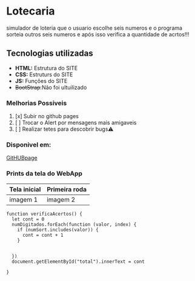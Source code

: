 # Lotecaria
simulador de loteria que o usuario escolhe seis numeros e o programa sorteia outros seis numeros e após isso verifica a quantidade de acrtos!!!
## Tecnologias utilizadas
- **HTML:** Estrutura do SITE
- **CSS:** Estruturs do SITE
- **JS:** Funções do SITE
- ~~BootStrap~~:Não foi ultuilizado

### Melhorias Possiveis
1. [x] Subir no github pages
2. [ ] Trocar o Alert por mensagens mais amigaveis
3. [ ] Realizar tetes para descobrir bugs⚠

### Disponivel em:
[GitHUBpage](https://jaozinho16.github.io/lotecaria/)

### Prints da tela do WebApp

| Tela inicial | Primeira roda |
|--------------|---------------|
|imagem 1      | imagem 2      |



```
function verificaAcertos() {
  let cont = 0
  numDigitados.forEach(function (valor, index) {
    if (numSort.includes(valor)) {
      cont = cont + 1
    }


  })
  document.getElementById("total").innerText = cont
  
}
```
